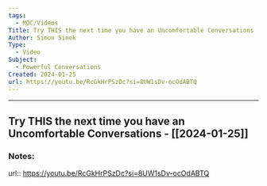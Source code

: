 ```yaml
---
tags:
  - MOC/Videos
Title: Try THIS the next time you have an Uncomfortable Conversations
Author: Simon Sinek
Type:
  - Video
Subject:
  - Powerful Conversations
Created: 2024-01-25
url: https://youtu.be/RcGkHrPSzDc?si=8UW1sDv-ocOdABTQ
---
```

--------------------------------------------------------------------------------
## Try THIS the next time you have an Uncomfortable Conversations - [[2024-01-25]]
### Notes: 
url:: https://youtu.be/RcGkHrPSzDc?si=8UW1sDv-ocOdABTQ
